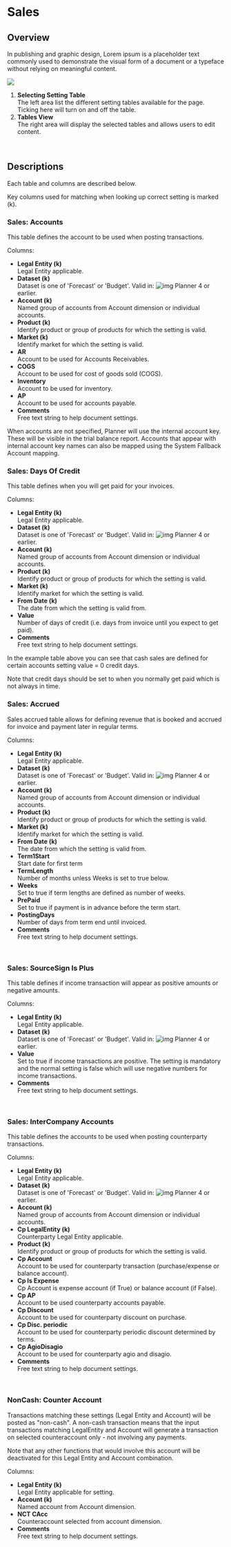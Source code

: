 # Sales
## Overview
In publishing and graphic design, Lorem ipsum is a placeholder text commonly used to demonstrate the visual form of a document or a typeface without relying on meaningful content.
<br/>

![](https://profitbasedocs.blob.core.windows.net/plannerimages/finance-settings-sales.jpg)

1. **Selecting Setting Table**<br/>The left area list the different setting tables available for the page. Ticking here will turn on and off the table.
2. **Tables View**<br/>The right area will display the selected tables and allows users to edit content.
<br/>

## Descriptions

Each table and columns are described below.

Key columns used for matching when looking up correct setting is marked (k).

### Sales: Accounts
This table defines the account to be used when posting transactions.

Columns:

- **Legal Entity (k)**<br/>
Legal Entity applicable.
- **Dataset (k)**<br/>
Dataset is one of 'Forecast' or 'Budget'. Valid in: ![img](https://profitbasedocs.blob.core.windows.net/icons/yes-icon.png) Planner 4 or earlier.
- **Account (k)**<br/>
Named group of accounts from Account dimension or individual accounts.
- **Product (k)**<br/>
Identify product or group of products for which the setting is valid.
- **Market (k)**<br/>
Identify market for which the setting is valid.
- **AR**<br/>
Account to be used for Accounts Receivables.
- **COGS**<br/>
Account to be used for cost of goods sold (COGS).
- **Inventory**<br/>
Account to be used for inventory.
- **AP**<br/>
Account to be used for accounts payable.
- **Comments**<br/>
Free text string to help document settings.

When accounts are not specified, Planner will use the internal account key. These will be visible in the trial balance report. Accounts that appear with internal account key names can also be mapped using the System Fallback Account mapping.
<br/>

### Sales: Days Of Credit
This table defines when you will get paid for your invoices.

Columns:

- **Legal Entity (k)**<br/>
Legal Entity applicable.
- **Dataset (k)**<br/>
Dataset is one of 'Forecast' or 'Budget'. Valid in: ![img](https://profitbasedocs.blob.core.windows.net/icons/yes-icon.png) Planner 4 or earlier.
- **Account (k)**<br/>
Named group of accounts from Account dimension or individual accounts.
- **Product (k)**<br/>
Identify product or group of products for which the setting is valid.
- **Market (k)**<br/>
Identify market for which the setting is valid.
- **From Date (k)**<br/>
The date from which the setting is valid from.
- **Value**<br/>
Number of days of credit (i.e. days from invoice until you expect to get paid).
- **Comments**<br/>
Free text string to help document settings.

In the example table above you can see that cash sales are defined for certain accounts setting value = 0 credit days.

Note that credit days should be set to when you normally get paid which is not always in time.
<br/>

### Sales: Accrued
Sales accrued table allows for defining revenue that is booked and accrued for invoice and payment later in regular terms.

Columns:

- **Legal Entity (k)**<br/>
Legal Entity applicable.
- **Dataset (k)**<br/>
Dataset is one of 'Forecast' or 'Budget'. Valid in: ![img](https://profitbasedocs.blob.core.windows.net/icons/yes-icon.png) Planner 4 or earlier.
- **Account (k)**<br/>
Named group of accounts from Account dimension or individual accounts.
- **Product (k)**<br/>
Identify product or group of products for which the setting is valid.
- **Market (k)**<br/>
Identify market for which the setting is valid.
- **From Date (k)**<br/>
The date from which the setting is valid from.
- **Term1Start**<br/>
Start date for first term
- **TermLength**<br/>
Number of months unless Weeks is set to true below.
- **Weeks**<br/>
Set to true if term lengths are defined as number of weeks.
- **PrePaid**<br/>
Set to true if payment is in advance before the term start.
- **PostingDays**<br/>
Number of days from term end until invoiced.
- **Comments**<br/>
Free text string to help document settings.

<br/>

### Sales: SourceSign Is Plus
This table defines if income transaction will appear as positive amounts or negative amounts.

Columns:

- **Legal Entity (k)**<br/>
Legal Entity applicable.
- **Dataset (k)**<br/>
Dataset is one of 'Forecast' or 'Budget'. Valid in: ![img](https://profitbasedocs.blob.core.windows.net/icons/yes-icon.png) Planner 4 or earlier.
- **Value**<br/>
Set to true if income transactions are positive. The setting is mandatory and the normal setting is false which will use negative numbers for income transactions.
- **Comments**<br/>
Free text string to help document settings.

<br/>

### Sales: InterCompany Accounts
This table defines the accounts to be used when posting counterparty transactions.

Columns:

- **Legal Entity (k)**<br/>
Legal Entity applicable.
- **Dataset (k)**<br/>
Dataset is one of 'Forecast' or 'Budget'. Valid in: ![img](https://profitbasedocs.blob.core.windows.net/icons/yes-icon.png) Planner 4 or earlier.
- **Account (k)**<br/>
Named group of accounts from Account dimension or individual accounts.
- **Cp LegalEntity (k)**<br/>
Counterparty Legal Entity applicable.
- **Product (k)**<br/>
Identify product or group of products for which the setting is valid.
- **Cp Account**<br/>
Account to be used for counterparty transaction (purchase/expense or balance account).
- **Cp Is Expense**<br/>
Cp Account is expense account (if True) or balance account (if False).
- **Cp AP**<br/>
Account to be used counterparty accounts payable.
- **Cp Discount**<br/>
Account to be used for counterparty discount on purchase.
- **Cp Disc. periodic**<br/>
Account to be used for counterparty periodic discount determined by terms.
- **Cp AgioDisagio**<br/>
Account to be used for counterparty agio and disagio.
- **Comments**<br/>
Free text string to help document settings.

<br/>

### NonCash: Counter Account
Transactions matching these settings (Legal Entity and Account) will be posted as "non-cash". A non-cash transaction means that the input transactions matching LegalEntity and Account will generate a transaction on selected counteraccount only - not involving any payments.  

Note that any other functions that would involve this account will be deactivated for this Legal Entity and Account combination.

Columns:

- **Legal Entity (k)**<br/>
Legal Entity applicable for setting.
- **Account (k)**<br/>
Named account from Account dimension.
- **NCT CAcc**<br/>
Counteraccount selected from account dimension.
- **Comments**<br/>
Free text string to help document settings.
<br/>

